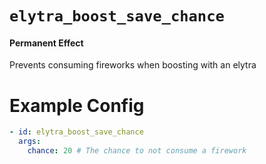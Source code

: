 # `elytra_boost_save_chance`
#### Permanent Effect

Prevents consuming fireworks when boosting with an elytra

# Example Config
```yaml
- id: elytra_boost_save_chance
  args:
    chance: 20 # The chance to not consume a firework 
```
